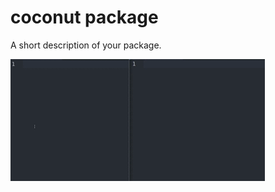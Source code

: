 # coconut package

A short description of your package.

![A screenshot of your package](https://raw.githubusercontent.com/alexandruionascu/coconut/master/coconut_demo.gif)

